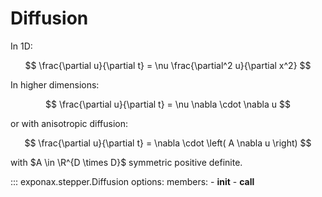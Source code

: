 # Diffusion

In 1D:

$$ \frac{\partial u}{\partial t} = \nu \frac{\partial^2 u}{\partial x^2} $$

In higher dimensions:

$$ \frac{\partial u}{\partial t} = \nu \nabla \cdot \nabla u $$

or with anisotropic diffusion:

$$ \frac{\partial u}{\partial t} = \nabla \cdot \left( A \nabla u \right) $$

with $A \in \R^{D \times D}$ symmetric positive definite.

::: exponax.stepper.Diffusion
    options:
        members:
            - __init__
            - __call__